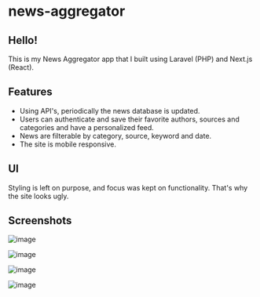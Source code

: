 # news-aggregator

## Hello!

This is my News Aggregator app that I built using Laravel (PHP) and Next.js (React).

## Features

- Using API's, periodically the news database is updated.
- Users can authenticate and save their favorite authors, sources and categories and have a personalized feed.
- News are filterable by category, source, keyword and date.
- The site is mobile responsive.

## UI

Styling is left on purpose, and focus was kept on functionality. That's why the site looks ugly.

## Screenshots

![image](https://github.com/zekicaneksi/news-aggregator/assets/59491631/f93dee0d-d9d3-4cb8-b1b1-878f71563e58)

![image](https://github.com/zekicaneksi/news-aggregator/assets/59491631/1abc6768-9117-4434-b96b-2d71092c93c6)

![image](https://github.com/zekicaneksi/news-aggregator/assets/59491631/a2c1b547-67eb-403c-8196-25612a1066d6)

![image](https://github.com/zekicaneksi/news-aggregator/assets/59491631/e1d8079b-096d-48d8-a499-56aae40c5d84)
